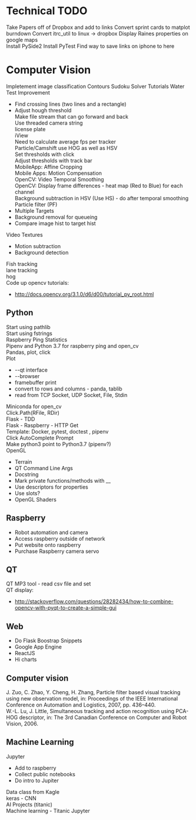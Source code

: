 # Technical TODO  
Take Papers off of Dropbox and add to links
Convert sprint cards to matplot burndown
Convert itrc_util to linux -> dropbox
Display Raines properties on google maps  
Install PySide2
Install PyTest
Find way to save links on iphone to here

# Computer Vision
Impletement image classification
Contours
Sudoku Solver
Tutorials
Water Test Improvement  
- Find crossing lines (two lines and a rectangle)  
- Adjust hough threshold  
Make file stream that can go forward and back  
Use threaded camera string  
license plate  
iView  
Need to calculate average fps per tracker  
Particle/Camshift use HOG as well as HSV  
Set thresholds with click  
Adjust thresholds with track bar  
MobileApp: Affine Cropping  
Mobile Apps: Motion Compensation  
OpenCV: Video Temporal Smoothing  
OpenCV: Display frame differences - heat map (Red to Blue) for each channel  
Background subtraction in HSV (Use HS) - do after temporal smoothing  
Particle filter (PF)  
- Multiple Targets  
- Background removal for queueing  
- Compare image hist to target hist  

Video Textures  
- Motion subtraction  
- Background detection  

Fish tracking  
lane tracking  
hog  
Code up opencv tutorials:  
+ http://docs.opencv.org/3.1.0/d6/d00/tutorial_py_root.html  

## Python  
Start using pathlib  
Start using fstrings  
Raspberry Ping Statistics  
Pipenv and Python 3.7 for raspberry ping and open_cv  
Pandas, plot, click  
Plot  
- --qt interface  
- --browser  
- framebuffer print  
- convert to rows and columns - panda, tablib  
- read from TCP Socket, UDP Socket, File, Stdin  

Miniconda for open_cv  
Click.Path(RFile, RDir)  
Flask - TDD  
Flask - Raspberry - HTTP Get  
Template: Docker, pytest, doctest , pipenv  
Click AutoComplete Prompt  
Make python3 point to Python3.7 (pipenv?)  
OpenGL  
- Terrain  
- QT Command Line Args  
- Docstring  
- Mark private functions/methods with __  
- Use descriptors for properties  
- Use slots?  
- OpenGL Shaders  

## Raspberry  
- Robot automation and camera  
- Access raspberry outside of network  
- Put website onto raspberry  
- Purchase Raspberry camera servo  

## QT
QT MP3 tool - read csv file and set  
QT display:  
+ http://stackoverflow.com/questions/28282434/how-to-combine-opencv-with-pyqt-to-create-a-simple-gui  

## Web  
- Do Flask Boostrap Snippets  
- Google App Engine  
- ReactJS  
- Hi charts  


## Computer vision  
J. Zuo, C. Zhao, Y. Cheng, H. Zhang, Particle filter based visual tracking using new observation model, in: Proceedings of the IEEE International Conference on Automation and Logistics, 2007, pp. 436–440.  
W.-L. Lu, J. Little, Simultaneous tracking and action recognition using PCA-HOG descriptor, in: The 3rd Canadian Conference on Computer and Robot Vision, 2006.  

## Machine Learning  
Jupyter  
- Add to raspberry  
- Collect public notebooks  
- Do intro to Jupiter  

Data class from Kagle  
keras - CNN  
AI Projects (titanic)  
Machine learning - Titanic Jupyter  
